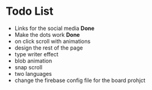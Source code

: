 # Todo List
 - Links for the social media **Done** 
 - Make the dots work **Done**
 - on click scroll with animations 
 - design the rest of the page 
 - type writer effect 
 - blob animation 
 - snap scroll
 - two languages
 - change the firebase config file for the board prohjct 


 